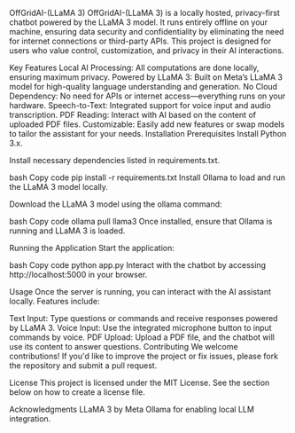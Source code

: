 OffGridAI-(LLaMA 3)
OffGridAI-(LLaMA 3) is a locally hosted, privacy-first chatbot powered by the LLaMA 3 model. It runs entirely offline on your machine, ensuring data security and confidentiality by eliminating the need for internet connections or third-party APIs. This project is designed for users who value control, customization, and privacy in their AI interactions.

Key Features
Local AI Processing: All computations are done locally, ensuring maximum privacy.
Powered by LLaMA 3: Built on Meta’s LLaMA 3 model for high-quality language understanding and generation.
No Cloud Dependency: No need for APIs or internet access—everything runs on your hardware.
Speech-to-Text: Integrated support for voice input and audio transcription.
PDF Reading: Interact with AI based on the content of uploaded PDF files.
Customizable: Easily add new features or swap models to tailor the assistant for your needs.
Installation
Prerequisites
Install Python 3.x.

Install necessary dependencies listed in requirements.txt.

bash
Copy code
pip install -r requirements.txt
Install Ollama to load and run the LLaMA 3 model locally.

Download the LLaMA 3 model using the ollama command:

bash
Copy code
ollama pull llama3
Once installed, ensure that Ollama is running and LLaMA 3 is loaded.

Running the Application
Start the application:

bash
Copy code
python app.py
Interact with the chatbot by accessing http://localhost:5000 in your browser.

Usage
Once the server is running, you can interact with the AI assistant locally. Features include:

Text Input: Type questions or commands and receive responses powered by LLaMA 3.
Voice Input: Use the integrated microphone button to input commands by voice.
PDF Upload: Upload a PDF file, and the chatbot will use its content to answer questions.
Contributing
We welcome contributions! If you'd like to improve the project or fix issues, please fork the repository and submit a pull request.

License
This project is licensed under the MIT License. See the section below on how to create a license file.

Acknowledgments
LLaMA 3 by Meta
Ollama for enabling local LLM integration.
